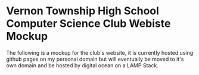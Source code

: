 # Vernon Township High School Computer Science Club Webiste Mockup
The following is a mockup for the club's website, it is currently hosted using github pages on my personal domain but will eventually be moved to it's own domain and be hosted by digital ocean on a LAMP Stack.
